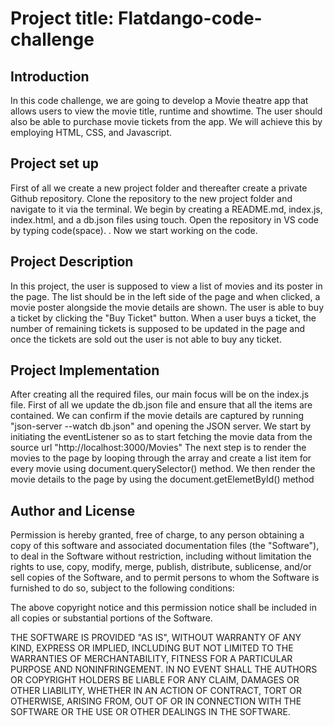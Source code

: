 # Project title: Flatdango-code-challenge

## Introduction
In this code challenge, we are going to develop a Movie theatre app that allows users to view the movie title, runtime and showtime. The user should also be able to purchase movie tickets from the app. We will achieve this by employing HTML, CSS, and Javascript.

## Project set up
First of all we create a new project folder and thereafter create a private Github repository. Clone the repository to the new project folder and navigate to it via the terminal. We begin by creating a README.md, index.js, index.html, and a db.json files using touch. Open the repository in VS code by typing code(space). . Now we start working on the code.

## Project Description
In this project, the user is supposed to view a list of movies and its poster in the page. The list should be in the left side of the page and when clicked, a movie poster alongside the movie details are shown. The user is able to buy a ticket by clicking the "Buy Ticket" button. When a user buys a ticket, the number of remaining tickets is supposed to be updated in the page and once the tickets are sold out the user is not able to buy any ticket.

## Project Implementation
After creating all the required files, our main focus will be on the index.js file. First of all we update the db.json file and ensure that all the items are contained. We can confirm if the movie details are captured by running "json-server --watch db.json" and opening the JSON server. We start by initiating the eventListener so as to start fetching the movie data from the source url "http://localhost:3000/Movies" The next step is to render the movies to the page by looping through the array and create a list item for every movie using document.querySelector() method. We then render the movie details to the page by using the document.getElemetById() method

## Author and License


Permission is hereby granted, free of charge, to any person obtaining a copy of this software and associated documentation files (the "Software"), to deal in the Software without restriction, including without limitation the rights to use, copy, modify, merge, publish, distribute, sublicense, and/or sell copies of the Software, and to permit persons to whom the Software is furnished to do so, subject to the following conditions:

The above copyright notice and this permission notice shall be included in all copies or substantial portions of the Software.

THE SOFTWARE IS PROVIDED "AS IS", WITHOUT WARRANTY OF ANY KIND, EXPRESS OR IMPLIED, INCLUDING BUT NOT LIMITED TO THE WARRANTIES OF MERCHANTABILITY, FITNESS FOR A PARTICULAR PURPOSE AND NONINFRINGEMENT. IN NO EVENT SHALL THE AUTHORS OR COPYRIGHT HOLDERS BE LIABLE FOR ANY CLAIM, DAMAGES OR OTHER LIABILITY, WHETHER IN AN ACTION OF CONTRACT, TORT OR OTHERWISE, ARISING FROM, OUT OF OR IN CONNECTION WITH THE SOFTWARE OR THE USE OR OTHER DEALINGS IN THE SOFTWARE.

